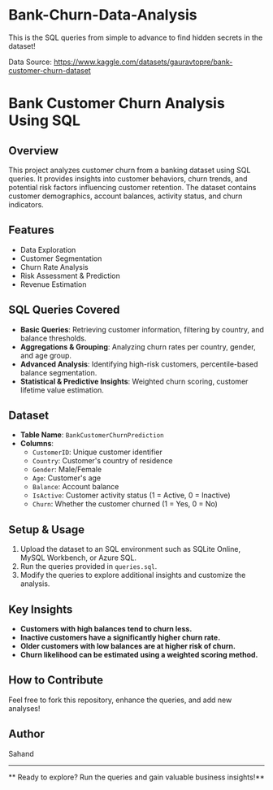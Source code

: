 # Bank-Churn-Data-Analysis
This is the SQL queries from simple to advance to find hidden secrets in the dataset!

Data Source: https://www.kaggle.com/datasets/gauravtopre/bank-customer-churn-dataset

# Bank Customer Churn Analysis Using SQL

## Overview
This project analyzes customer churn from a banking dataset using SQL queries. It provides insights into customer behaviors, churn trends, and potential risk factors influencing customer retention. The dataset contains customer demographics, account balances, activity status, and churn indicators.

## Features
- Data Exploration
- Customer Segmentation
- Churn Rate Analysis
- Risk Assessment & Prediction
- Revenue Estimation

## SQL Queries Covered
- **Basic Queries**: Retrieving customer information, filtering by country, and balance thresholds.
- **Aggregations & Grouping**: Analyzing churn rates per country, gender, and age group.
- **Advanced Analysis**: Identifying high-risk customers, percentile-based balance segmentation.
- **Statistical & Predictive Insights**: Weighted churn scoring, customer lifetime value estimation.

## Dataset
- **Table Name**: `BankCustomerChurnPrediction`
- **Columns**:
  - `CustomerID`: Unique customer identifier
  - `Country`: Customer's country of residence
  - `Gender`: Male/Female
  - `Age`: Customer's age
  - `Balance`: Account balance
  - `IsActive`: Customer activity status (1 = Active, 0 = Inactive)
  - `Churn`: Whether the customer churned (1 = Yes, 0 = No)

## Setup & Usage
1. Upload the dataset to an SQL environment such as SQLite Online, MySQL Workbench, or Azure SQL.
2. Run the queries provided in `queries.sql`.
3. Modify the queries to explore additional insights and customize the analysis.

## Key Insights
- **Customers with high balances tend to churn less.**
- **Inactive customers have a significantly higher churn rate.**
- **Older customers with low balances are at higher risk of churn.**
- **Churn likelihood can be estimated using a weighted scoring method.**

## How to Contribute
Feel free to fork this repository, enhance the queries, and add new analyses!



## Author
Sahand

---

** Ready to explore? Run the queries and gain valuable business insights!**

